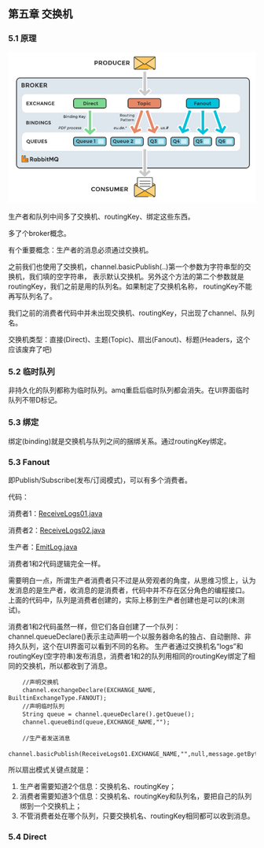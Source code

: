 ## 第五章 交换机

### 5.1 原理

![](https://github.com/YuxingXie/study-rabbitmq/blob/main/assets/img/002.png)

生产者和队列中间多了交换机、routingKey、绑定这些东西。

多了个broker概念。

有个重要概念：生产者的消息必须通过交换机。


之前我们也使用了交换机，channel.basicPublish(..)第一个参数为字符串型的交换机，我们填的空字符串，
表示默认交换机。另外这个方法的第二个参数就是routingKey，我们之前是用的队列名。如果制定了交换机名称，
routingKey不能再写队列名了。

我们之前的消费者代码中并未出现交换机、routingKey，只出现了channel、队列名。

交换机类型：直接(Direct)、主题(Topic)、扇出(Fanout)、标题(Headers，这个应该废弃了吧)

### 5.2 临时队列

非持久化的队列都称为临时队列。amq重启后临时队列都会消失。在UI界面临时队列不带D标记。

### 5.3 绑定

绑定(binding)就是交换机与队列之间的捆绑关系。通过routingKey绑定。

### 5.3 Fanout

即Publish/Subscribe(发布/订阅模式)，可以有多个消费者。

代码：

消费者1：[ReceiveLogs01.java](https://github.com/YuxingXie/study-rabbitmq/blob/main/src/main/java/com/lingyun/study/rabbitmq/c5/ReceiveLogs01.java)

消费者2：[ReceiveLogs02.java](https://github.com/YuxingXie/study-rabbitmq/blob/main/src/main/java/com/lingyun/study/rabbitmq/c5/ReceiveLogs02.java)

生产者：[EmitLog.java](https://github.com/YuxingXie/study-rabbitmq/blob/main/src/main/java/com/lingyun/study/rabbitmq/c5/EmitLog.java)

消费者1和2代码逻辑完全一样。

需要明白一点，所谓生产者消费者只不过是从旁观者的角度，从思维习惯上，认为发消息的是生产者，收消息的是消费者，代码中并不存在区分角色的编程接口。
上面的代码中，队列是消费者创建的，实际上移到生产者创建也是可以的(未测试)。

消费者1和2代码虽然一样，但它们各自创建了一个队列：channel.queueDeclare()表示主动声明一个以服务器命名的独占、自动删除、非持久队列，这个在UI界面可以看到不同的名称。
生产者通过交换机名“logs”和routingKey(空字符串)发布消息，消费者1和2的队列用相同的routingKey绑定了相同的交换机，所以都收到了消息。

```text
    //声明交换机
    channel.exchangeDeclare(EXCHANGE_NAME, BuiltinExchangeType.FANOUT);
    //声明临时队列
    String queue = channel.queueDeclare().getQueue();
    channel.queueBind(queue,EXCHANGE_NAME,"");

    //生产者发送消息
    channel.basicPublish(ReceiveLogs01.EXCHANGE_NAME,"",null,message.getBytes());
```

所以扇出模式关键点就是：

1. 生产者需要知道2个信息：交换机名、routingKey；
2. 消费者需要知道3个信息：交换机名、routingKey和队列名，要把自己的队列绑到一个交换机上；
3. 不管消费者处在哪个队列，只要交换机名、routingKey相同都可以收到消息。

### 5.4 Direct